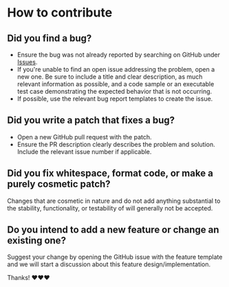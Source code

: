 # How to contribute

## Did you find a bug?

- Ensure the bug was not already reported by searching on GitHub under [Issues](https://github.com/alpacahq/alpaca-trade-api-csharp/issues).
- If you're unable to find an open issue addressing the problem, open a new one. Be sure to include a title and clear description, as much relevant information as possible, and a code sample or an executable test case demonstrating the expected behavior that is not occurring.
- If possible, use the relevant bug report templates to create the issue.

## Did you write a patch that fixes a bug?

- Open a new GitHub pull request with the patch.
- Ensure the PR description clearly describes the problem and solution. Include the relevant issue number if applicable.

## Did you fix whitespace, format code, or make a purely cosmetic patch?

Changes that are cosmetic in nature and do not add anything substantial to the stability, functionality, or testability of will generally not be accepted.

## Do you intend to add a new feature or change an existing one?

Suggest your change by opening the GitHub issue with the feature template and we will start a discussion about this feature design/implementation.

Thanks! ❤️❤️❤️

